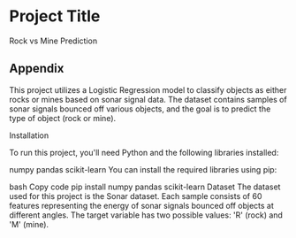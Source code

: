 
# Project Title

Rock vs Mine Prediction




## Appendix


This project utilizes a Logistic Regression model to classify objects as either rocks or mines based on sonar signal data. The dataset contains samples of sonar signals bounced off various objects, and the goal is to predict the type of object (rock or mine).

Installation

To run this project, you'll need Python and the following libraries installed:

numpy
pandas
scikit-learn
You can install the required libraries using pip:

bash
Copy code
pip install numpy pandas scikit-learn
Dataset
The dataset used for this project is the Sonar dataset. Each sample consists of 60 features representing the energy of sonar signals bounced off objects at different angles. The target variable has two possible values: 'R' (rock) and 'M' (mine).


